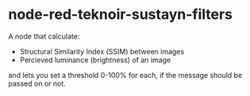 # node-red-teknoir-sustayn-filters
A node that calculate:

 * Structural Similarity Index (SSIM) between images
 * Percieved luminance (brightness) of an image

and lets you set a threshold 0-100% for each, if the message should be passed on or not. 
